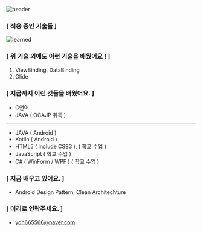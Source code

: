 ![header](https://capsule-render.vercel.app/api?type=wave&color=gradient&height=250&section=header&text=안녕하세요%20%20👋&fontSize=60&fontAlignY=35)

### [ 적용 중인 기술들 ]

![learned](https://user-images.githubusercontent.com/66651059/110414095-94a10480-80d2-11eb-840f-0a23602328ab.png)

### [ 위 기술 외에도 이런 기술을 배웠어요 ! ]

1. ViewBinding, DataBinding
2. Glide


### [ 지금까지 이런 것들을 배웠어요. ]

- C언어
- JAVA ( OCAJP 취득 )

---------------------------------------------------

- JAVA ( Android )
- Kotlin ( Android )
- HTML5 ( include CSS3 ), ( 학교 수업 )
- JavaScript ( 학교 수업 )
- C# ( WinForm / WPF ) ( 학교 수업 )

### [ 지금 배우고 있어요. ]

- Android Design Pattern, Clean Architechture

### [ 이리로 연락주세요. ]

- ydh665566@naver.com

